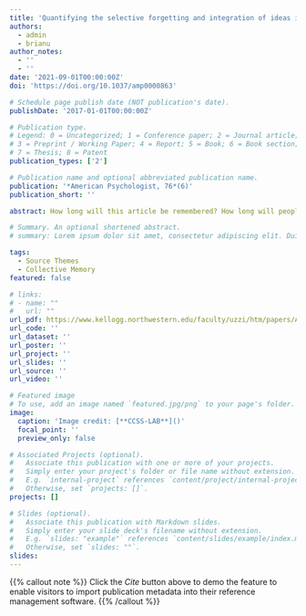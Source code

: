 ```yaml
---
title: 'Quantifying the selective forgetting and integration of ideas in science and technology'
authors:
  - admin
  - brianu
author_notes:
  - ''
  - ''
date: '2021-09-01T00:00:00Z'
doi: 'https://doi.org/10.1037/amp0000863'

# Schedule page publish date (NOT publication's date).
publishDate: '2017-01-01T00:00:00Z'

# Publication type.
# Legend: 0 = Uncategorized; 1 = Conference paper; 2 = Journal article;
# 3 = Preprint / Working Paper; 4 = Report; 5 = Book; 6 = Book section;
# 7 = Thesis; 8 = Patent
publication_types: ['2']

# Publication name and optional abbreviated publication name.
publication: '*American Psychologist, 76*(6)'
publication_short: ''

abstract: How long will this article be remembered? How long will people reference it in their conversations, and for how many years will other authors cite its findings in their own works? A community's attention to a cultural object decays as time passes, a process known as collective forgetting. Recent work models this decay as the result of two different processes. One linked to communicative memory-memories sustained by human communication-and the other linked to cultural memory-memories sustained by the physical recording of content. Collective forgetting has significant impacts on communities, yet little is known about how the collective forgetting dynamic changes over time. Here, we study the temporal changes of collective memory and attention by focusing on two knowledge communities, inventors and physicists. We use data on patents from the United States Patent and Trademark Office (USPTO) and physics papers published by the American Physical Society (APS) to quantify those changes over time. The model enables us to distinguish between two branches of forgetting. One branch is short-lived, going directly from communicative memory to oblivion. The other branch is long-lived, going from communicative memory to cultural memory before going on to oblivion. The data analysis shows an increase in the forgetting rate for both communities as the amount of information in each of them grows. That growth of information forces knowledge communities to increase their selectivity regarding what is stored in their cultural memory. These findings confirm the forgetting as annulment hypothesis and show that knowledge communities can slow down collective forgetting and improve selectivity processes.

# Summary. An optional shortened abstract.
# summary: Lorem ipsum dolor sit amet, consectetur adipiscing elit. Duis posuere tellus ac convallis placerat. Proin tincidunt magna sed ex sollicitudin condimentum.

tags:
  - Source Themes
  - Collective Memory
featured: false

# links:
# - name: ""
#   url: ""
url_pdf: https://www.kellogg.northwestern.edu/faculty/uzzi/htm/papers/AP_Candia_Uzzi_2022-13889-017.pdf
url_code: ''
url_dataset: ''
url_poster: ''
url_project: ''
url_slides: ''
url_source: ''
url_video: ''

# Featured image
# To use, add an image named `featured.jpg/png` to your page's folder.
image:
  caption: 'Image credit: [**CCSS-LAB**]()'
  focal_point: ''
  preview_only: false

# Associated Projects (optional).
#   Associate this publication with one or more of your projects.
#   Simply enter your project's folder or file name without extension.
#   E.g. `internal-project` references `content/project/internal-project/index.md`.
#   Otherwise, set `projects: []`.
projects: []

# Slides (optional).
#   Associate this publication with Markdown slides.
#   Simply enter your slide deck's filename without extension.
#   E.g. `slides: "example"` references `content/slides/example/index.md`.
#   Otherwise, set `slides: ""`.
slides:
---
```


{{% callout note %}}
Click the _Cite_ button above to demo the feature to enable visitors to import publication metadata into their reference management software.
{{% /callout %}}

<!-- Supplementary notes can be added here, including [code and math](https://wowchemy.com/docs/content/writing-markdown-latex/). -->
